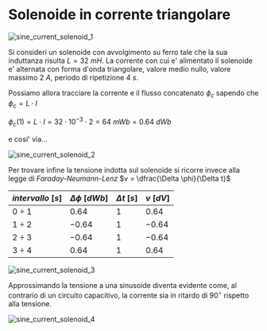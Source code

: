 # Solenoide in corrente triangolare  

![sine_current_solenoid_1](https://github.com/dennyb87/elettrotecnica-serale/assets/7195133/89dd9401-a242-4ba9-abff-7fee7ae90cbb)  

Si consideri un solenoide con avvolgimento su ferro tale che la sua induttanza risulta $L = 32\ mH$. La corrente con cui e' alimentato il solenoide e' alternata con forma d'onda triangolare, valore medio nullo, valore massimo $2\ A$, periodo di ripetizione $4\ s$.  

Possiamo allora tracciare la corrente e il flusso concatenato $\phi_c$ sapendo che $\phi_c = L \cdot I$  

$\phi_c (1) = L \cdot I = 32 \cdot 10^{-3} \cdot 2 = 64\ mWb = 0.64\ dWb$  

e cosi' via...  

![sine_current_solenoid_2](https://github.com/dennyb87/elettrotecnica-serale/assets/7195133/20447b1a-a197-4112-826d-be4436bdb547)  

Per trovare infine la tensione indotta sul solenoide si ricorre invece alla legge di *Faraday-Neumann-Lenz* $v = \dfrac{\Delta \phi}{\Delta t}$  

| $intervallo\ [s]$ | $\Delta \phi\ [dWb]$ | $\Delta t\ [s]$ | $v\ [dV]$ |
| ----------------- | -------------------- | --------------- | --------- |
| $0 \div 1$        | $0.64$               | $1$             | $0.64$    |
| $1 \div 2$        | $-0.64$              | $1$             | $-0.64$   |
| $2 \div 3$        | $-0.64$              | $1$             | $-0.64$   |
| $3 \div 4$        | $0.64$               | $1$             | $0.64$    |

![sine_current_solenoid_3](https://github.com/dennyb87/elettrotecnica-serale/assets/7195133/8f310c54-e7db-474e-add0-2cadaf88d21b)  

Approssimando la tensione a una sinusoide diventa evidente come, al contrario di un circuito capacitivo, la corrente sia in ritardo di $90^\circ$ rispetto alla tensione.  

![sine_current_solenoid_4](https://github.com/dennyb87/elettrotecnica-serale/assets/7195133/47d74daa-a8c6-4599-8da8-a52065d798ca)  
